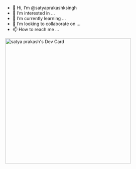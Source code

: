 - 👋 Hi, I’m @satyaprakashksingh
- 👀 I’m interested in ...
- 🌱 I’m currently learning ...
- 💞️ I’m looking to collaborate on ...
- 📫 How to reach me ...

<!---
satyaprakashksingh/satyaprakashksingh is a ✨ special ✨ repository because its `README.md` (this file) appears on your GitHub profile.
You can click the Preview link to take a look at your changes.
--->


<a href="https://app.daily.dev/satyaprakashksingh"><img src="https://api.daily.dev/devcards/cfbc6dcb3ecd47548e04c61f7ccf610a.png?r=idm" width="400" alt="satya prakash's Dev Card"/></a>
